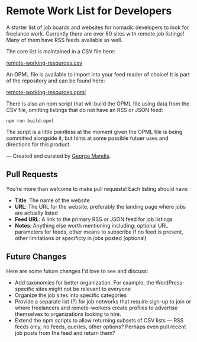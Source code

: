 # Remote Work List for Developers

A starter list of job boards and websites for nomadic developers to look for freelance work. Currently there are over 60 sites with remote job listings! Many of them have RSS feeds available as well.

The core list is maintained in a CSV file here:

[remote-working-resources.csv](https://github.com/georgemandis/remote-working-list/blob/master/remote-working-resources.csv)

An OPML file is available to import into your feed reader of choice! It is part of the repository and can be found here:

[remote-working-resources.opml](https://github.com/georgemandis/remote-working-list/blob/master/remote-working-resources.opml)

There is also an npm script that will build the OPML file using data from the CSV file, omitting listings that do not have an RSS or JSON feed:

`npm run build:opml`

The script is a little pointless at the moment given the OPML file is being committed alongside it, but hints at some possible futuer uses and directions for this product.

— Created and curated by [George Mandis](https://george.mand.is).

## Pull Requests

You're more than welcome to make pull requests! Each listing should have:

- **Title**: The name of the website
- **URL**: The URL for the website, preferably the landing page where jobs are actually listed
- **Feed URL**: A link to the primary RSS or JSON feed for job listings
- **Notes**: Anything else worth mentioning including: optional URL parameters for feeds, other means to subscribe if no feed is present, other limitations or specificty in jobs posted (optional)


## Future Changes

Here are some future changes I'd love to see and discuss:

- Add taxonomies for better organization. For example, the WordPress-specific sites might not be relevant to everyone
- Organize the job sites into specific categories
- Provide a separate list (?) for job networks that require sign-up to join or where freelancers and remote-workers create profiles to advertise themselves to organizations looking to hire.
- Extend the npm scripts to allow returning subsets of CSV lists — RSS feeds only, no feeds, queries, other options? Perhaps even pull recent job posts from the feed and return them?
